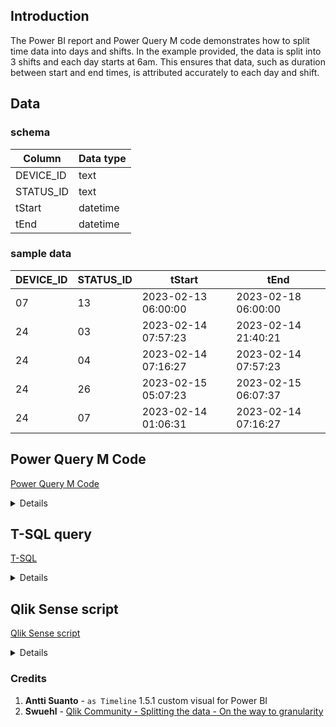 ## Introduction
The Power BI report and Power Query M code demonstrates how to split time data into days and shifts. In the example provided, the data is split into 3 shifts and each day starts at 6am. This ensures that data, such as duration between start and end times, is attributed accurately to each day and shift.

## Data
### schema
| Column        | Data type     |
| ------------- | ------------- |
| DEVICE_ID     | text          |
| STATUS_ID     | text          |
| tStart        | datetime      |
| tEnd          | datetime      |

### sample data
| DEVICE_ID     | STATUS_ID     | tStart        | tEnd          |
| ------------- | ------------- | ------------- | ------------- |
| 07            | 13            | 2023-02-13 06:00:00 | 2023-02-18 06:00:00 |
| 24            | 03            | 2023-02-14 07:57:23 | 2023-02-14 21:40:21 |
| 24            | 04            | 2023-02-14 07:16:27 | 2023-02-14 07:57:23 |
| 24            | 26            | 2023-02-15 05:07:23 | 2023-02-15 06:07:37 |
| 24            | 07            | 2023-02-14 01:06:31 | 2023-02-14 07:16:27 |
    
## Power Query M Code
[Power Query M Code](Power_Query_M_Code.txt)

<details>
    <summary>Details</summary>

#### 1. Load Data
```m
let
    Source = #"Device Status (Raw Data)",
```
#### 2. Add Total Shift Start
Identify the start of the first shift associated with each event.
```m
#"Added TotalShiftStart" = Table.AddColumn(Source, "TotalShiftStart", each 
    let result =
        if varStartTime >= #time(6, 0, 0) and varStartTime <#time(14, 0, 0) then #duration(0, 6, 0, 0)
        else if varStartTime >= #time(14, 0, 0) and varStartTime < #time(22, 0, 0) then #duration(0, 14, 0, 0)
        else if varStartTime >= #time(22, 0, 0) then #duration (0, 22, 0, 0)
        else if varStartTime < #time(6, 0, 0) then #duration(0, 22, 0, 0) - #duration(1, 0, 0, 0)
        else "error",

        varStartTime = DateTime.Time([tStart])

        in DateTime.From(Date.From([tStart])) + result, type datetime
    ),
```
#### 3. Add Total Shift End
Identify the end of the last shift associated with each event.
```m
#"Added TotalShiftEnd" = Table.AddColumn(#"Added TotalShiftStart", "TotalShiftEnd", each 
    let result =
        if varEndTime >= #time(6, 0, 0) and varEndTime < #time(14, 0, 0) then #duration(0, 14, 0, 0)
        else if varEndTime >= #time(14, 0, 0) and varEndTime < #time(22, 0, 0) then #duration(0, 22, 0, 0)
        else if varEndTime >= #time(22, 0, 0) then #duration(1, 6, 0, 0)
        else if varEndTime < #time(6, 0, 0) then #duration(0, 6, 0, 0)
        else "error",

        varEndTime = DateTime.Time([tEnd])

        in DateTime.From(Date.From([tEnd])) + result, type datetime
    ),
```
#### 4. Split Data into 3 shifts
This step creates a list for each row.
##### List.DateTimes syntax:
```m
List.DateTimes(start as datetime, count as number, step as duration) as list
```
```m
#"Added ShiftStart" = Table.AddColumn(#"Added TotalShiftEnd", "ShiftStart", each 
        List.DateTimes(
            [TotalShiftStart],
            Duration.TotalHours([TotalShiftEnd]-[TotalShiftStart])/8,
            #duration(0, 8, 0, 0)
        )
    ),
```
#### 5. Expand the lists into rows & change to datetime
```m
#"Expanded ShiftStart" = Table.ExpandListColumn(#"Added ShiftStart", "ShiftStart"),
#"Changed ShiftStart Type" = Table.TransformColumnTypes(#"Expanded ShiftStart",{{"ShiftStart", type datetime}}),
```
#### 6. Add Shift End
```m
#"Added ShiftEnd" = Table.AddColumn(#"Changed ShiftStart Type", "ShiftEnd", each
        [ShiftStart] + #duration(0, 8, 0, 0), type datetime
    ),
```
#### 7. Add Start and End
```m
#"Added Start" = Table.AddColumn(#"Added ShiftEnd", "Start", each List.Max({[tStart], [ShiftStart]}), type datetime),
#"Added End" = Table.AddColumn(#"Added Start", "End", each List.Min({[tEnd], [ShiftEnd]}), type datetime),
```
#### 8. Calculate Duration
```m
#"Added Duration" = Table.AddColumn(#"Added End", "Duration", each Duration.TotalHours([End] - [Start]), type number),
```
#### 8. Add Date
Since each starts at 6am, a date column is created from the ShiftStart column. This can be linked to a Calendar table.
```m
#"Inserted Date" = Table.AddColumn(#"Added Duration", "Date", each DateTime.Date([ShiftStart]), type date),
```
#### 9. Add Shift Number
```m
#"Added ShiftNumber" = Table.AddColumn(#"Inserted Date", "ShiftNumber", each 
    let result =
        if varShiftStart = #time(6, 0, 0) then 1
        else if varShiftStart = #time(14, 0, 0) then 2
        else if varShiftStart = #time(22, 0, 0) then 3
        else "error",

        varShiftStart = DateTime.Time([ShiftStart])

        in result, Int64.Type
    )
```
#### 10. End of M code
```
in
    #"Added ShiftNumber"
```
</details>

## T-SQL query
[T-SQL](Split_Timeline.sql)

<details>
    <summary>Details</summary>

#### 1. ShiftBoundaries_CTE
Identify the boudaries of shifts for each event. The `ROW_NUMBER` function creates a unique ID for each row that is used in the following CTE.
```tsql
WITH ShiftBoundaries_CTE as (
SELECT
    ROW_NUMBER() OVER (ORDER BY DEVICE_ID, tStart) as ID 
    , DEVICE_ID
    , STATUS_ID
    , tStart
    , tEnd
    , CASE
        WHEN CAST(tStart as time) >= '06:00' AND CAST(tStart as time) < '14:00' THEN DATEADD(hour, 6, CAST(CAST(tStart as date) as datetime))
        WHEN CAST(tStart as time) >= '14:00' AND CAST(tStart as time) < '22:00' THEN DATEADD(hour, 14, CAST(CAST(tStart as date) as datetime))
        WHEN CAST(tStart as time) >= '22:00' THEN DATEADD(hour, 22, CAST(CAST(tStart as date) as datetime))
        WHEN CAST(tStart as time) < '06:00' THEN DATEADD(hour, 22, CAST(CAST(tStart - 1 as date) as datetime))
    END as TotalShiftStart
    , CASE
        WHEN CAST(tEnd as time) >= '06:00' AND CAST(tEnd as time) < '14:00' THEN DATEADD(hour, 14, CAST(CAST(tEnd as date) as datetime))
        WHEN CAST(tEnd as time) >= '14:00' AND CAST(tEnd as time) < '22:00' THEN DATEADD(hour, 22, CAST(CAST(tEnd as date) as datetime))
        WHEN CAST(tEnd as time) >= '22:00' THEN DATEADD(hour, 6, CAST(CAST(tEnd + 1 as date) as datetime))
        WHEN CAST(tEnd as time) < '06:00' THEN DATEADD(hour, 6, CAST(CAST(tEnd as date) as datetime))
    END as TotalShiftEnd
FROM 
	Timeline
)
```
#### 2. Recursive_CTE
Split each event into individual shifts using a recursive CTE.
```tsql
, Recursive_CTE as (
SELECT
    *
    , TotalShiftStart as ShiftStart
FROM 
    ShiftBoundaries_CTE
UNION ALL
SELECT
    t.ID
    , t.DEVICE_ID
    , t.STATUS_ID
    , t.tStart
    , t.tEnd
    , t.TotalShiftStart
    , t.TotalShiftEnd
    , DATEADD(hour, 8, Recursive_CTE.ShiftStart) as ShiftStart
FROM 
    ShiftBoundaries_CTE as t INNER JOIN Recursive_CTE
        ON t.ID = Recursive_CTE.ID
WHERE
     DATEADD(hour, 8, Recursive_CTE.ShiftStart) < t.TotalShiftEnd
)
```
#### 3. EventStartEnd_CTE
Determine the Start and End datetimes for each event within a shift.
```tsql
, EventStartEnd_CTE as (
SELECT 
    *
    , CASE WHEN tStart > ShiftStart THEN tStart ELSE ShiftStart END as [Start]
    , CASE WHEN tEnd < DATEADD(hour, 8, ShiftStart) THEN tEnd ELSE DATEADD(hour, 8, ShiftStart) END as [End]
FROM
    Recursive_CTE
)
```
#### 4. Final output table
Create duration (hours), date, and shift number for each event.
```tsql
SELECT
    DEVICE_ID
    , STATUS_ID
    , tStart
    , tEnd
    , TotalShiftStart
    , TotalShiftEnd
    , DATEDIFF(second, [Start], [End])/60.0/60.0 as Duration
    , CAST(ShiftStart as date) as [Date]
    , CASE
        WHEN CAST(ShiftStart as time) = '06:00' THEN 1
        WHEN CAST(ShiftStart as time) = '14:00' THEN 2
        WHEN CAST(ShiftStart as time) = '22:00' THEN 3
    END as [Shift]
FROM
    EventStartEnd_CTE
```
</details>

## Qlik Sense script
[Qlik Sense script](Qlik_Sense_script.txt)

<details>
    <summary>Details</summary>

Qlik Sense script was adapted from an answer by **Swuehl** in the Qlik Community forum - [Splitting the data - On the way to granularity](https://community.qlik.com/t5/QlikView-App-Dev/Splitting-the-data-On-the-way-to-granularity/td-p/468139)
	
#### 1. Load Data
Identify the boudaries of shifts for each event.
```
Input:
LOAD
    DEVICE_ID,
    STATUS_ID,
    tStart,
    tEnd
 FROM [lib://C/Sample Data.csv]
(txt, codepage is 28591, embedded labels, delimiter is ',', msq);
```
#### 2. Identify Shift boundaries
Identify the boudaries of shifts for each event.
```
ShiftBoundaries:
LOAD
    *,
    Timestamp(Floor(tStart, MakeTime(8), MakeTime(6))) as TotalShiftStart,
    Timestamp(Floor(tEnd, MakeTime(8), MakeTime(6)) + MakeTime(8)) as TotalShiftEnd
Resident Input;
```
#### 3. Split into 3 shifts
`WHILE` statement is used to split events into 3 shifts.
```
LOAD
    *,
    Timestamp(TotalShiftStart + (IterNo() - 1) * MakeTime(8)) as ShiftStart,
    Timestamp(TotalShiftStart + IterNo() * MakeTime(8)) as ShiftEnd
Resident ShiftBoundaries
WHILE TotalShiftStart + IterNo() * MakeTime(8) <= TotalShiftEnd;
```
#### 4. Start and End
Determine the Start and End datetimes for each event within a shift.
```
LOAD
    *,
    If(tStart > ShiftStart, tStart, ShiftStart) as Start,
    If(tEnd < ShiftEnd, tEnd, ShiftEnd) as End;
```
#### 5. Duration, Shift, Date
Create duration (hours), date, and shift number for each event.
```
LOAD
    *,
    Interval(End - Start) * 24 as Duration,
    Pick(Match(Time(Frac(ShiftStart)), MakeTime(6), MakeTime(14), MakeTime(22)), 1, 2, 3) as Shift,
    Date(Floor(ShiftStart)) as Date;
```
#### 6. Remove redundant tables
```
DROP TABLE Input;
DROP TABLE ShiftBoundaries;
```
</details>

### Credits
1. **Antti Suanto** - `as Timeline` 1.5.1 custom visual for Power BI
2. **Swuehl** - [Qlik Community - Splitting the data - On the way to granularity](https://community.qlik.com/t5/QlikView-App-Dev/Splitting-the-data-On-the-way-to-granularity/td-p/468139)
